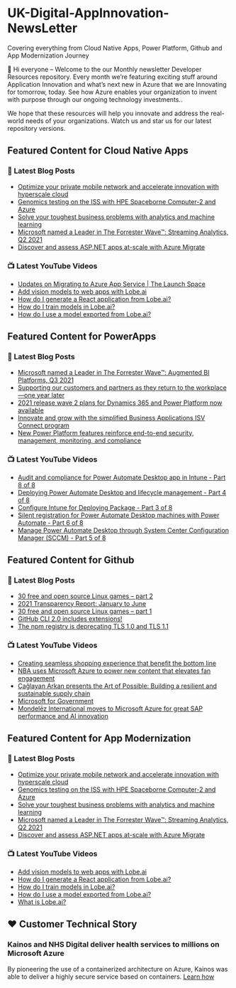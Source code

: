 # UK-Digital-AppInnovation-NewsLetter

Covering everything from Cloud Native Apps, Power Platform, Github and App Modernization Journey

👋 Hi everyone – Welcome to the our Monthly newsletter Developer Resources repository. Every month we’re featuring exciting stuff around Application Innovation and what’s next new in Azure that we are Innovating for tomorrow, today. See how Azure enables your organization to invent with purpose through our ongoing technology investments..


We hope that these resources will help you innovate and address the real-world needs of your organizations. Watch us and star us for our latest repository versions.

## Featured Content for Cloud Native Apps


### 📝 Latest Blog Posts

    
<!-- BLOGCNA:START -->
- [Optimize your private mobile network and accelerate innovation with hyperscale cloud](https://azure.microsoft.com/blog/optimize-your-private-mobile-network-and-accelerate-innovation-with-hyperscale-cloud/)
- [Genomics testing on the ISS with HPE Spaceborne Computer-2 and Azure](https://azure.microsoft.com/blog/genomics-testing-on-the-iss-with-hpe-spaceborne-computer2-and-azure/)
- [Solve your toughest business problems with analytics and machine learning ](https://azure.microsoft.com/blog/solve-your-toughest-business-problems-with-ai-and-machine-learning/)
- [Microsoft named a Leader in The Forrester Wave™: Streaming Analytics, Q2 2021](https://azure.microsoft.com/blog/microsoft-named-a-leader-in-the-forrester-wave-streaming-analytics-q2-2021/)
- [Discover and assess ASP.NET apps at-scale with Azure Migrate](https://azure.microsoft.com/blog/discover-and-assess-aspnet-apps-atscale-with-azure-migrate/)
<!-- BLOGCNA:END -->

### 📺 Latest YouTube Videos

 
<!-- YOUTUBECNA:START -->
- [Updates on Migrating to Azure App Service | The Launch Space](https://www.youtube.com/watch?v=3QRqd3ZHYZc)
- [Add vision models to web apps with Lobe.ai](https://www.youtube.com/watch?v=W7tWlwg5_e8)
- [How do I generate a React application from Lobe.ai?](https://www.youtube.com/watch?v=A6vy-3Qrn-E)
- [How do I train models in Lobe.ai?](https://www.youtube.com/watch?v=xTrUmCV-dUc)
- [How do I use a model exported from Lobe.ai?](https://www.youtube.com/watch?v=hGpuk7px6T8)
<!-- YOUTUBECNA:END -->

##  Featured Content for PowerApps
### 📝 Latest Blog Posts
<!-- BLOGPOWER:START -->
- [Microsoft named a Leader in The Forrester Wave™: Augmented BI Platforms, Q3 2021](https://powerbi.microsoft.com/en-us/blog/microsoft-named-a-leader-in-the-forrester-wave-augmented-bi-platforms-q3-2021/)
- [Supporting our customers and partners as they return to the workplace—one year later](https://cloudblogs.microsoft.com/powerplatform/2021/07/15/supporting-our-customers-and-partners-as-they-return-to-the-workplace-one-year-later/)
- [2021 release wave 2 plans for Dynamics 365 and Power Platform now available](https://cloudblogs.microsoft.com/dynamics365/bdm/2021/07/15/2021-release-wave-2-plans-for-dynamics-365-and-power-platform-now-available/)
- [Innovate and grow with the simplified Business Applications ISV Connect program](https://cloudblogs.microsoft.com/dynamics365/bdm/2021/07/14/innovate-and-grow-with-the-simplified-business-applications-isv-connect-program/)
- [New Power Platform features reinforce end-to-end security, management, monitoring, and compliance](https://cloudblogs.microsoft.com/powerplatform/2021/06/29/new-power-platform-features-reinforce-end-to-end-security-management-monitoring-and-compliance/)
<!-- BLOGPOWER:END -->
 ### 📺 Latest YouTube Videos
    
<!-- YOUTUBEPOWER:START -->
- [Audit and compliance for Power Automate Desktop app in Intune - Part 8 of 8](https://www.youtube.com/watch?v=aj-PxxUJwDU)
- [Deploying Power Automate Desktop and lifecycle management - Part 4 of 8](https://www.youtube.com/watch?v=iTiTM9NRGtE)
- [Configure Intune for Deploying Package - Part 3 of 8](https://www.youtube.com/watch?v=QffIA-OpuFQ)
- [Silent registration for Power Automate Desktop machines with Power Automate - Part 6 of 8](https://www.youtube.com/watch?v=5cDOJX--Vcw)
- [Manage Power Automate Desktop through System Center Configuration Manager (SCCM) - Part 5 of 8](https://www.youtube.com/watch?v=_hEheQO0WdA)
<!-- YOUTUBEPOWER:END -->

##  Featured Content for Github
### 📝 Latest Blog Posts
<!-- BLOGGITHUB:START -->
- [30 free and open source Linux games &#8211; part 2](https://github.blog/2021-08-26-30-free-and-open-source-linux-games-part-2/)
- [2021 Transparency Report: January to June](https://github.blog/2021-08-25-2021-transparency-report-january-to-june/)
- [30 free and open source Linux games &#8211; part 1](https://github.blog/2021-08-25-30-free-and-open-source-linux-games-part-1/)
- [GitHub CLI 2.0 includes extensions!](https://github.blog/2021-08-24-github-cli-2-0-includes-extensions/)
- [The npm registry is deprecating TLS 1.0 and TLS 1.1](https://github.blog/2021-08-23-npm-registry-deprecating-tls-1-0-tls-1-1/)
<!-- BLOGGITHUB:END -->
### 📺 Latest YouTube Videos
<!-- YOUTUBEGITHUB:START -->
- [Creating seamless shopping experience that benefit the bottom line](https://www.youtube.com/watch?v=6YWoFd2T_KQ)
- [NBA uses Microsoft Azure to power new content that elevates fan engagement](https://www.youtube.com/watch?v=f94aBI4IW5s)
- [Çağlayan Arkan presents the Art of Possible: Building a resilient and sustainable supply chain](https://www.youtube.com/watch?v=TF21O8VfpZI)
- [Microsoft for Government](https://www.youtube.com/watch?v=mXUaIaE81Ds)
- [Mondelēz International moves to Microsoft Azure for great SAP performance and AI innovation](https://www.youtube.com/watch?v=0L0YVPNu-oQ)
<!-- YOUTUBEGITHUB:END -->
##  Featured Content for App Modernization
### 📝 Latest Blog Posts
<!-- BLOGAPPMOD:START -->
- [Optimize your private mobile network and accelerate innovation with hyperscale cloud](https://azure.microsoft.com/blog/optimize-your-private-mobile-network-and-accelerate-innovation-with-hyperscale-cloud/)
- [Genomics testing on the ISS with HPE Spaceborne Computer-2 and Azure](https://azure.microsoft.com/blog/genomics-testing-on-the-iss-with-hpe-spaceborne-computer2-and-azure/)
- [Solve your toughest business problems with analytics and machine learning ](https://azure.microsoft.com/blog/solve-your-toughest-business-problems-with-ai-and-machine-learning/)
- [Microsoft named a Leader in The Forrester Wave™: Streaming Analytics, Q2 2021](https://azure.microsoft.com/blog/microsoft-named-a-leader-in-the-forrester-wave-streaming-analytics-q2-2021/)
- [Discover and assess ASP.NET apps at-scale with Azure Migrate](https://azure.microsoft.com/blog/discover-and-assess-aspnet-apps-atscale-with-azure-migrate/)
<!-- BLOGAPPMOD:END -->
### 📺 Latest YouTube Videos
<!-- YOUTUBEAPPMOD:START -->
- [Add vision models to web apps with Lobe.ai](https://www.youtube.com/watch?v=W7tWlwg5_e8)
- [How do I generate a React application from Lobe.ai?](https://www.youtube.com/watch?v=A6vy-3Qrn-E)
- [How do I train models in Lobe.ai?](https://www.youtube.com/watch?v=xTrUmCV-dUc)
- [How do I use a model exported from Lobe.ai?](https://www.youtube.com/watch?v=hGpuk7px6T8)
- [What is Lobe.ai?](https://www.youtube.com/watch?v=Nz4T7Wr28IU)
<!-- YOUTUBEAPPMOD:END -->


## ♥️ Customer Technical Story 

### Kainos and NHS Digital deliver health services to millions on Microsoft Azure

By pioneering the use of a containerized architecture on Azure, Kainos was able to deliver a highly secure service based on containers. [Learn how](https://customers.microsoft.com/en-us/story/1368348549535774520-kainos-and-nhs-digital-deliver-health-services-to-millions-on-microsoft-azure)

